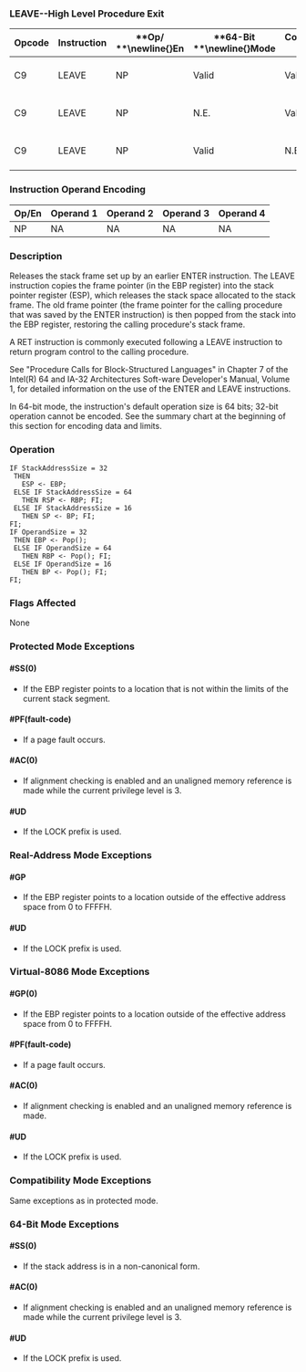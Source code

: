 ### LEAVE--High Level Procedure Exit


|**Opcode**|**Instruction**|**Op/ **\newline{}**En**|**64-Bit **\newline{}**Mode**|**Compat/**\newline{}**Leg Mode**|**Description**|
|----------|---------------|------------------------|-----------------------------|---------------------------------|---------------|
|C9|LEAVE|NP|Valid|Valid|Set SP to BP, then pop BP.|
|C9|LEAVE|NP|N.E.|Valid|Set ESP to EBP, then pop EBP.|
|C9|LEAVE|NP|Valid|N.E.|Set RSP to RBP, then pop RBP.|
### Instruction Operand Encoding


|Op/En|Operand 1|Operand 2|Operand 3|Operand 4|
|-----|---------|---------|---------|---------|
|NP|NA|NA|NA|NA|
### Description


Releases the stack frame set up by an earlier ENTER instruction. The LEAVE instruction copies the frame pointer (in the EBP register) into the stack pointer register (ESP), which releases the stack space allocated to the stack frame. The old frame pointer (the frame pointer for the calling procedure that was saved by the ENTER instruction) is then popped from the stack into the EBP register, restoring the calling procedure's stack frame. 

A RET instruction is commonly executed following a LEAVE instruction to return program control to the calling procedure.

See "Procedure Calls for Block-Structured Languages" in Chapter 7 of the Intel(R) 64 and IA-32 Architectures Soft-ware Developer's Manual, Volume 1, for detailed information on the use of the ENTER and LEAVE instructions.

In 64-bit mode, the instruction's default operation size is 64 bits; 32-bit operation cannot be encoded. See the summary chart at the beginning of this section for encoding data and limits.


### Operation

```info-verb
IF StackAddressSize = 32
 THEN
   ESP <- EBP;
 ELSE IF StackAddressSize = 64
   THEN RSP <- RBP; FI;
 ELSE IF StackAddressSize = 16
   THEN SP <- BP; FI;
FI;
IF OperandSize = 32
 THEN EBP <- Pop();
 ELSE IF OperandSize = 64
   THEN RBP <- Pop(); FI;
 ELSE IF OperandSize = 16
   THEN BP <- Pop(); FI;
FI;
```
### Flags Affected


None


### Protected Mode Exceptions

#### #SS(0)
* If the EBP register points to a location that is not within the limits of the current stack segment.

#### #PF(fault-code)
* If a page fault occurs.

#### #AC(0)
* If alignment checking is enabled and an unaligned memory reference is made while the current privilege level is 3.

#### #UD
* If the LOCK prefix is used.

### Real-Address Mode Exceptions

#### #GP
* If the EBP register points to a location outside of the effective address space from 0 to FFFFH.

#### #UD
* If the LOCK prefix is used.

### Virtual-8086 Mode Exceptions

#### #GP(0)
* If the EBP register points to a location outside of the effective address space from 0 to FFFFH.

#### #PF(fault-code)
* If a page fault occurs.

#### #AC(0)
* If alignment checking is enabled and an unaligned memory reference is made.

#### #UD
* If the LOCK prefix is used.

### Compatibility Mode Exceptions



Same exceptions as in protected mode.


### 64-Bit Mode Exceptions

#### #SS(0)
* If the stack address is in a non-canonical form.

#### #AC(0)
* If alignment checking is enabled and an unaligned memory reference is made while the current privilege level is 3.

#### #UD
* If the LOCK prefix is used.
